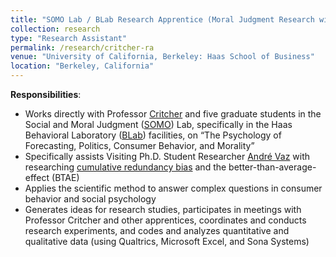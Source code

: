 ```yaml
---
title: "SOMO Lab / BLab Research Apprentice (Moral Judgment Research with Co-Director Clayton R. Critcher) (January 2022 - Present)"
collection: research
type: "Research Assistant"
permalink: /research/critcher-ra
venue: "University of California, Berkeley: Haas School of Business"
location: "Berkeley, California"
---
```


__Responsibilities__:
- Works directly with Professor [Critcher](http://claytoncritcher.squarespace.com/) and five graduate students in the Social and Moral Judgment ([SOMO](https://www.somolab.org/)) Lab, specifically in the Haas Behavioral Laboratory ([BLab](https://haas.berkeley.edu/behavioral-lab/)) facilities, on “The Psychology of Forecasting, Politics, Consumer Behavior, and Morality”
- Specifically assists Visiting Ph.D. Student Researcher [André Vaz](https://www.researchgate.net/profile/Andre-Vaz-9) with researching [cumulative redundancy bias](https://www.researchgate.net/publication/364098141_A_Watched_Pot_Seems_Slow_to_Boil_Why_Frequent_Monitoring_Decreases_Perception_of_Progress) and the better-than-average-effect (BTAE)
- Applies the scientific method to answer complex questions in consumer behavior and social psychology
- Generates ideas for research studies, participates in meetings with Professor Critcher and other apprentices, coordinates and conducts research experiments, and codes and analyzes quantitative and qualitative data (using Qualtrics, Microsoft Excel, and Sona Systems)
